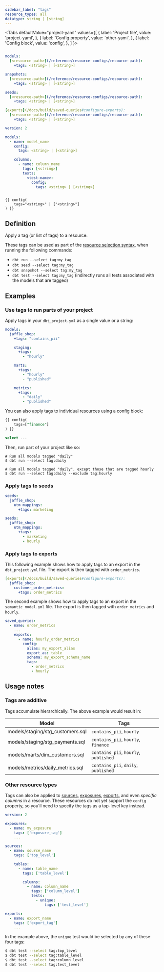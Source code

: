 ```yaml
---
sidebar_label: "tags"
resource_types: all
datatype: string | [string]
---
```


<Tabs
  defaultValue="project-yaml"
  values={[
    { label: 'Project file', value: 'project-yaml', },
    { label: 'Config property', value: 'other-yaml', },
    { label: 'Config block', value: 'config', },
  ]
}>
<TabItem value="project-yaml">

<File name='dbt_project.yml'>

```yml

models:
  [<resource-path>](/reference/resource-configs/resource-path):
    +tags: <string> | [<string>]

snapshots:
  [<resource-path>](/reference/resource-configs/resource-path):
    +tags: <string> | [<string>]

seeds:
  [<resource-path>](/reference/resource-configs/resource-path):
    +tags: <string> | [<string>]

[exports](/docs/build/saved-queries#configure-exports):
  [<resource-path>](/reference/resource-configs/resource-path):
    +tags: <string> | [<string>]

```

</File>
</TabItem>

<TabItem value="other-yaml">

<File name='models/resources.yml'>

```yml
version: 2

models:
  - name: model_name
    config:
      tags: <string> | [<string>]

    columns:
      - name: column_name
        tags: [<string>]
        tests:
          <test-name>:
            config:
              tags: <string> | [<string>]
```

</File>
</TabItem>


<TabItem value="config">

```jinja

{{ config(
    tags="<string>" | ["<string>"]
) }}

```

</TabItem>

</Tabs>

## Definition
Apply a tag (or list of tags) to a resource.

These tags can be used as part of the [resource selection syntax](/reference/node-selection/syntax), when running the following commands:
- `dbt run --select tag:my_tag`
- `dbt seed --select tag:my_tag`
- `dbt snapshot --select tag:my_tag`
- `dbt test --select tag:my_tag` (indirectly runs all tests associated with the models that are tagged)

## Examples
### Use tags to run parts of your project

Apply tags in your `dbt_project.yml` as a single value or a string:

<File name='dbt_project.yml'>

```yml
models:
  jaffle_shop:
    +tags: "contains_pii"

    staging:
      +tags:
        - "hourly"

    marts:
      +tags:
        - "hourly"
        - "published"

    metrics:
      +tags:
        - "daily"
        - "published"

```

</File>

You can also apply tags to individual resources using a config block:

<File name='models/staging/stg_payments.sql'>

```sql
{{ config(
    tags=["finance"]
) }}

select ...

```

</File>

Then, run part of your project like so:

```
# Run all models tagged "daily"
$ dbt run --select tag:daily

# Run all models tagged "daily", except those that are tagged hourly
$ dbt run --select tag:daily --exclude tag:hourly
```

### Apply tags to seeds

<File name='dbt_project.yml'>

```yml
seeds:
  jaffle_shop:
    utm_mappings:
      +tags: marketing
```

</File>

<File name='dbt_project.yml'>

```yml
seeds:
  jaffle_shop:
    utm_mappings:
      +tags:
        - marketing
        - hourly
```

</File>

### Apply tags to exports

This following example shows how to apply tags to an export in the `dbt_project.yml` file. The export is then tagged with `order_metrics`.

<File name='dbt_project.yml'>

```yml
[exports](/docs/build/saved-queries#configure-exports):
  jaffle_shop:
    customer_order_metrics:
      +tags: order_metrics
```

</File>

The second example shows how to apply tags to an export in the `semantic_model.yml` file. The export is then tagged with `order_metrics` and `hourly`.

<File name='semantic_model.yml'>

```yaml
saved_queries:
  - name: order_metrics
    ...
    exports:
      - name: hourly_order_metrics
        config:
          alias: my_export_alias
          export_as: table
          schema: my_export_schema_name
          tags: 
            - order_metrics
            - hourly
```

</File>

## Usage notes

### Tags are additive
Tags accumulate hierarchically. The above example would result in:

| Model                            | Tags                                  |
| -------------------------------- | ------------------------------------- |
| models/staging/stg_customers.sql | `contains_pii`, `hourly`              |
| models/staging/stg_payments.sql  | `contains_pii`, `hourly`, `finance`   |
| models/marts/dim_customers.sql   | `contains_pii`, `hourly`, `published` |
| models/metrics/daily_metrics.sql | `contains_pii`, `daily`, `published`  |

### Other resource types

Tags can also be applied to [sources](/docs/build/sources), [exposures](/docs/build/exposures), [exports](/docs/use-dbt-semantic-layer/exports), and even _specific columns_ in a resource.
These resources do not yet support the `config` property, so you'll need to specify
the tags as a top-level key instead.

<File name='models/schema.yml'>

```yml
version: 2

exposures:
  - name: my_exposure
    tags: ['exposure_tag']
    ...

sources:
  - name: source_name
    tags: ['top_level']

    tables:
      - name: table_name
        tags: ['table_level']

        columns:
          - name: column_name
            tags: ['column_level']
            tests:
              - unique:
                  tags: ['test_level']

exports:
  - name: export_name
    tags: ['export_tag']
    ...
```

</File>

In the example above, the `unique` test would be selected by any of these four tags:
```bash
$ dbt test --select tag:top_level
$ dbt test --select tag:table_level
$ dbt test --select tag:column_level
$ dbt test --select tag:test_level
```
